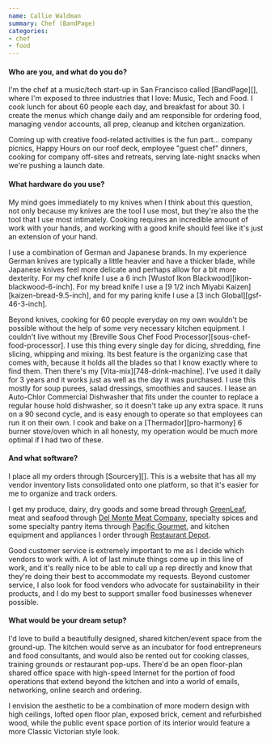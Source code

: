 ```yaml
---
name: Callie Waldman
summary: Chef (BandPage)
categories:
- chef
- food
---
```


#### Who are you, and what do you do?

I'm the chef at a music/tech start-up in San Francisco called [BandPage][], where I'm exposed to three industries that I love: Music, Tech and Food. I cook lunch for about 60 people each day, and breakfast for about 30. I create the menus which change daily and am responsible for ordering food, managing vendor accounts, all prep, cleanup and kitchen organization.

Coming up with creative food-related activities is the fun part... company picnics, Happy Hours on our roof deck, employee "guest chef" dinners, cooking for company off-sites and retreats, serving late-night snacks when we're pushing a launch date.

#### What hardware do you use?

My mind goes immediately to my knives when I think about this question, not only because my knives are the tool I use most, but they're also the the tool that I use most intimately. Cooking requires an incredible amount of work with your hands, and working with a good knife should feel like it's just an extension of your hand. 

I use a combination of German and Japanese brands. In my experience German knives are typically a little heavier and have a thicker blade, while Japanese knives feel more delicate and perhaps allow for a bit more dexterity. For my chef knife I use a 6 inch [Wustof Ikon Blackwood][ikon-blackwood-6-inch]. For my bread knife I use a [9 1/2 inch Miyabi Kaizen][kaizen-bread-9.5-inch], and for my paring knife I use a [3 inch Global][gsf-46-3-inch].

Beyond knives, cooking for 60 people everyday on my own wouldn't be possible without the help of some very necessary kitchen equipment. I couldn't live without my [Breville Sous Chef Food Processor][sous-chef-food-processor]. I use this thing every single day for dicing, shredding, fine slicing, whipping and mixing. Its best feature is the organizing case that comes with, because it holds all the blades so that I know exactly where to find them. Then there's my [Vita-mix][748-drink-machine]. I've used it daily for 3 years and it works just as well as the day it was purchased. I use this mostly for soup purees, salad dressings, smoothies and sauces. I lease an Auto-Chlor Commercial Dishwasher that fits under the counter to replace a regular house hold dishwasher, so it doesn't take up any extra space. It runs on a 90 second cycle, and is easy enough to operate so that employees can run it on their own. I cook and bake on a [Thermador][pro-harmony] 6 burner stove/oven which in all honesty, my operation would be much more optimal if I had two of these. 

#### And what software?

I place all my orders through [Sourcery][]. This is a website that has all my vendor inventory lists consolidated onto one platform, so that it's easier for me to organize and track orders.

I get my produce, dairy, dry goods and some bread through [GreenLeaf](http://www.greenleafsf.com/ "The GreenLeaf site."), meat and seafood through [Del Monte Meat Company](http://www.delmontemeat.com/ "The Del Monte website."), specialty spices and some specialty pantry items through [Pacific Gourmet](http://www.pacgourmet.com/ "The Pacific Gourmet site."), and kitchen equipment and appliances I order through [Restaurant Depot](http://www.restaurantdepot.com/ "The Restaurant Depot site."). 

Good customer service is extremely important to me as I decide which vendors to work with. A lot of last minute things come up in this line of work, and it's really nice to be able to call up a rep directly and know that they're doing their best to accommodate my requests. Beyond customer service, I also look for food vendors who advocate for sustainability in their products, and I do my best to support smaller food businesses whenever possible. 

#### What would be your dream setup?

I'd love to build a beautifully designed, shared kitchen/event space from the ground-up. The kitchen would serve as an incubator for food entrepreneurs and food consultants, and would also be rented out for cooking classes, training grounds or restaurant pop-ups. There'd be an open floor-plan shared office space with high-speed Internet for the portion of food operations that extend beyond the kitchen and into a world of emails, networking, online search and ordering.

I envision the aesthetic to be a combination of more modern design with high ceilings, lofted open floor plan, exposed brick, cement and refurbished wood, while the public event space portion of its interior would feature a more Classic Victorian style look.